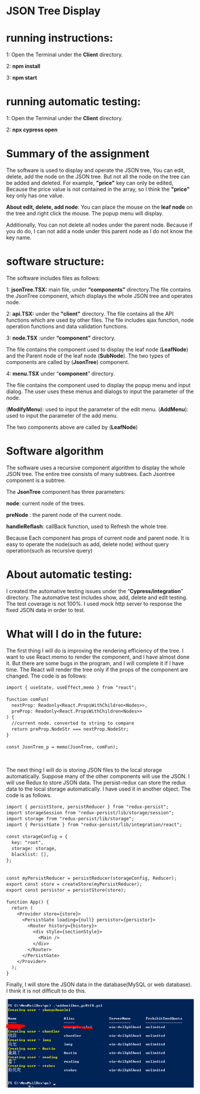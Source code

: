 # JSON Tree Display
# running instructions:

1: Open the Terminal under the **Client** directory.

2: **npm install**

3: **npm start**

# running automatic testing:

1: Open the Terminal under the **Client** directory.

2: **npx cypress open**

# Summary of the assignment

The software is used to display and operate the JSON tree, You can edit, delete, add the node on the JSON tree.
But not all the node on the tree can be added and deleted. For example, **"price"** key can only be edited, Because 
the price value is not contained in the array, so I think the **"price"** key only has one value.

**About edit, delete, add node**:
You can place the mouse on the **leaf node** on the tree and right click the mouse. The popup menu will display.

Additionally, You can not delete all nodes under the parent node. Because if you do do, I can not add a node under this parent node as I do not know the
key name.

# software structure: #

The software includes files as follows:

1: **jsonTree.TSX:** main file, under **“components”** directory.The file contains the JsonTree component, which displays the whole JSON tree and operates node.

2:  **api.TSX:** under the **"client"** directory. The file contains all the API functions which are used by other files. The file includes ajax function, node operation functions and data validation functions.

3: **node.TSX** :under **“component”** directory.

The file contains the component used to display the leaf node (**LeafNode**) and the Parent node of the leaf node
(**SubNode**). The two types of components are called by (**JsonTree**) component.

4: **menu.TSX** under “**component**” directory.

The file contains the component used to display the popup menu and input dialog. The user uses these menus and dialogs
to input the parameter of the node. 

(**ModifyMenu**): used to input the parameter of the edit menu.
(**AddMenu**): used to input the parameter of the add menu.

The two components above are called by (**LeafNode**)

# Software algorithm #

The software uses a recursive component algorithm to display the whole JSON tree. The entire tree consists of many subtrees.
Each Jsontree component is a subtree.

The **JsonTree** component has three parameters:

**node**: current node of the trees.

**preNode** : the parent node of the current node.

**handleReflash**: callBack function, used to Refresh the whole tree.

Because Each component has props of current node and parent node. It is easy to operate the node(such as add, delete node) without 
query operation(such as recursive query)

# About automatic testing: # 

I created the automative testing issues under the “**Cypress/integration**” directory. The automative test includes show, add, delete and edit testing.
The test coverage is not 100%. I used mock http server to response the fixed JSON data in order to test.

# What will I do in the future: #

The first thing I will do is improving the rendering efficiency of the tree. I want to use React.memo to render the component, and I have almost done it. But there are some bugs in the program, and I will complete it if I have time. The React will render the tree only if the props of the component are changed. The code is as follows:
```
import { useState, useEffect,memo } from "react";

function comFun(
  nextProp: Readonly<React.PropsWithChildren<Nodes>>,
  preProp: Readonly<React.PropsWithChildren<Nodes>>
) {
  //current node. converted to string to compare
  return preProp.NodeStr === nextProp.NodeStr;
}

const JsonTree_p = memo(JsonTree, comFun);



```
The next thing I will do is storing JSON files to the local storage automatically. Suppose many of the other components will use the JSON. I will use Redux to store JSON data. The persist-redux can store the redux data to the local storage automatically. I have used it in another object. The code is as follows.
```
import { persistStore, persistReducer } from "redux-persist";
import storageSession from "redux-persist/lib/storage/session";
import storage from "redux-persist/lib/storage";
import { PersistGate } from "redux-persist/lib/integration/react";

const storageConfig = {
  key: "root", 
  storage: storage, 
  blacklist: [], 
};


const myPersistReducer = persistReducer(storageConfig, Reducer);
export const store = createStore(myPersistReducer);
export const persistor = persistStore(store);

function App() {
  return (
    <Provider store={store}>
      <PersistGate loading={null} persistor={persistor}>
        <Router history={history}>
          <div style={sectionStyle}>
            <Main />
          </div>
        </Router>
      </PersistGate>
    </Provider>
  );
}

```

Finally, I will store the JSON data in the database(MySQL or web database). I think it is not difficult to do this.

![image](https://github.com/lexsaints/powershell/blob/master/IMG/ps2.png)



